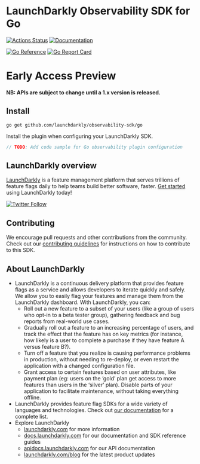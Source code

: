 LaunchDarkly Observability SDK for Go
===========================

[![Actions Status][goplugin-sdk-ci-badge]][goplugin-sdk-ci]
[![Documentation](https://img.shields.io/static/v1?label=GitHub+Pages&message=API+reference&color=00add8)][o11y-docs-link]

[![Go Reference][go-reference-badge]][go-reference-link]
[![Go Report Card][go-report-badge]][go-report-link]

# Early Access Preview️

**NB: APIs are subject to change until a 1.x version is released.**

## Install

```shell
go get github.com/launchdarkly/observability-sdk/go
```

Install the plugin when configuring your LaunchDarkly SDK.

```go
// TODO: Add code sample for Go observability plugin configuration
```

LaunchDarkly overview
-------------------------
[LaunchDarkly](https://www.launchdarkly.com) is a feature management platform that serves trillions of feature flags daily to help teams build better software, faster. [Get started](https://docs.launchdarkly.com/home/getting-started) using LaunchDarkly today!

[![Twitter Follow](https://img.shields.io/twitter/follow/launchdarkly.svg?style=social&label=Follow&maxAge=2592000)](https://twitter.com/intent/follow?screen_name=launchdarkly)

## Contributing

We encourage pull requests and other contributions from the community. Check out our [contributing guidelines](CONTRIBUTING.md) for instructions on how to contribute to this SDK.

## About LaunchDarkly

* LaunchDarkly is a continuous delivery platform that provides feature flags as a service and allows developers to iterate quickly and safely. We allow you to easily flag your features and manage them from the LaunchDarkly dashboard.  With LaunchDarkly, you can:
    * Roll out a new feature to a subset of your users (like a group of users who opt-in to a beta tester group), gathering feedback and bug reports from real-world use cases.
    * Gradually roll out a feature to an increasing percentage of users, and track the effect that the feature has on key metrics (for instance, how likely is a user to complete a purchase if they have feature A versus feature B?).
    * Turn off a feature that you realize is causing performance problems in production, without needing to re-deploy, or even restart the application with a changed configuration file.
    * Grant access to certain features based on user attributes, like payment plan (eg: users on the ‘gold’ plan get access to more features than users in the ‘silver’ plan). Disable parts of your application to facilitate maintenance, without taking everything offline.
* LaunchDarkly provides feature flag SDKs for a wide variety of languages and technologies. Check out [our documentation](https://docs.launchdarkly.com/docs) for a complete list.
* Explore LaunchDarkly
    * [launchdarkly.com](https://www.launchdarkly.com/ "LaunchDarkly Main Website") for more information
    * [docs.launchdarkly.com](https://docs.launchdarkly.com/  "LaunchDarkly Documentation") for our documentation and SDK reference guides
    * [apidocs.launchdarkly.com](https://apidocs.launchdarkly.com/  "LaunchDarkly API Documentation") for our API documentation
    * [launchdarkly.com/blog](https://launchdarkly.com/blog/  "LaunchDarkly Blog Documentation") for the latest product updates


[goplugin-sdk-ci-badge]: https://github.com/launchdarkly/observability-sdk/actions/workflows/go-plugin.yml/badge.svg
[goplugin-sdk-ci]: https://github.com/launchdarkly/observability-sdk/actions/workflows/go-plugin.yml
[go-reference-badge]: https://pkg.go.dev/badge/github.com/launchdarkly/observability-sdk/go.svg
[go-reference-link]: https://pkg.go.dev/github.com/launchdarkly/observability-sdk/go
[go-report-badge]: https://goreportcard.com/badge/github.com/launchdarkly/observability-sdk/go
[go-report-link]: https://goreportcard.com/report/github.com/launchdarkly/observability-sdk/go
[o11y-docs-link]: https://launchdarkly.github.io/observability-sdk/sdk/@launchdarkly/observability-go/ 